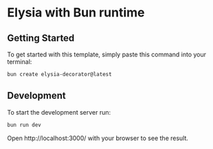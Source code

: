 # Elysia with Bun runtime

## Getting Started

To get started with this template, simply paste this command into your terminal:

```bash
bun create elysia-decorator@latest
```

## Development

To start the development server run:

```bash
bun run dev
```

Open http://localhost:3000/ with your browser to see the result.
